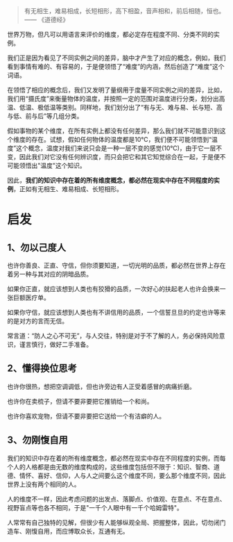 > 有无相生，难易相成，长短相形，高下相盈，音声相和，前后相随，恒也。 —— 《道德经》

世界万物，但凡可以用语言来评价的维度，都必定存在程度不同、分类不同的实例。

我们正是因为看见了不同实例之间的差异，脑中才产生了对应的概念，例如，我们看到事情有难的、有容易的，于是便领悟了“难度”的内涵，然后创造了“难度”这个词语。

在领悟了相应的概念后，我们又发明了量纲用于度量不同实例之间的差异，比如，我们用“摄氏度”来衡量物体的温度，并按照一定的范围对温度进行分类，划分出高温、低温、极低温等类别。同样地，我们划分出了“有与无、难与易、长与短、高与低、前与后”等几组分类。

假如事物的某个维度，在所有实例上都没有任何差异，那么我们就不可能意识到这个维度的存在。试想，假如任何物体的温度都是10℃，我们便不可能领悟到“温度”这个概念，温度对我们来说只会是一种一层不变的感觉(10℃)，由于它一层不变，因此我们对它没有任何辨识度，而只会把它和其它知觉综合在一起，于是便不可能领悟出"温度"这个知识。

因此，**我们的知识中存在着的所有维度概念，都必然在现实中存在不同程度的实例**，正如有无相生、难易相成、长短相形。

# 启发

## 1、勿以己度人

也许你善良、正直、守信，但你须要知道，一切光明的品质，都必然在世界上存在着另一种与其对应的阴暗品质。

如果你正直，就应该想到人类也有狡猾的品质，一次好心的扶起老人也许会换来一张巨额医疗单。

如果你守信，就应该想到人类也有不讲信用的品质，一个信誓旦旦的约定也许等来的是对方的言而无信。

常言道：“防人之心不可无”，与人交往，特别是对于不了解的人，务必保持风险意识，谨言慎行，做好二手准备。

## 2、懂得换位思考

也许你很热，想把空调调低，但也许旁边有人正受着感冒的病痛折磨。

也许你在卖梳子，但请不要非要把它推销给一个和尚。

也许你喜欢宠物，但请不要非要把它送给一个有洁癖的人。

## 3、勿刚愎自用

我们的知识中存在着的所有维度概念，都必然在现实中存在不同程度的实例，而每个人的人格都是由无数的维度构成的，这些维度包括但不限于：知识、智商、道德、情怀、喜好、信仰，人与人之间要么这个维度不同，要么那个维度不同，因此世界上没有两个相同的人。

人的维度不一样，因此考虑问题的出发点、落脚点、价值观、在意点、不在意点、视野盲点等也各不相同，于是"一千个人眼中有一千个哈姆雷特"。

人常常有自己独特的见解，但很少有人能够纵观全局、把握整体，因此，切勿闭门造车、刚愎自用，而应博取众长，互通有无。
